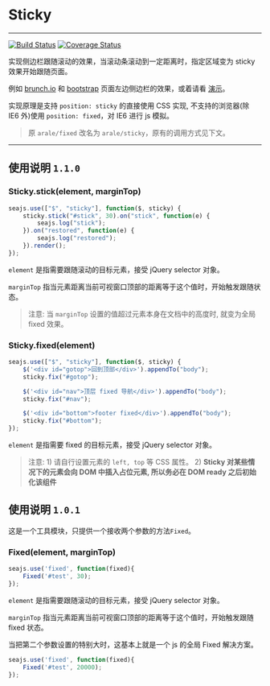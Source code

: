 # Sticky

---

[![Build Status](https://travis-ci.org/aralejs/sticky.png?branch=master)](https://travis-ci.org/aralejs/sticky)
[![Coverage Status](https://coveralls.io/repos/aralejs/sticky/badge.png?branch=master)](https://coveralls.io/r/aralejs/sticky)

实现侧边栏跟随滚动的效果，当滚动条滚动到一定距离时，指定区域变为 sticky 效果开始跟随页面。

例如 [brunch.io](http://brunch.io/) 和 [bootstrap](http://twitter.github.com/bootstrap/getting-started.html) 页面左边侧边栏的效果，或着请看 [演示](/sticky/examples/)。

实现原理是支持 `position: sticky` 的直接使用 CSS 实现, 不支持的浏览器(除 IE6 外)使用 `position: fixed`，对 IE6 进行 js 模拟。

> 原 `arale/fixed` 改名为 `arale/sticky`，原有的调用方式见下文。

---

## 使用说明 `1.1.0`

### Sticky.stick(element, marginTop)

```javascript
seajs.use(["$", "sticky"], function($, sticky) {
    sticky.stick("#stick", 30).on("stick", function(e) {
        seajs.log("stick");
    }).on("restored", function(e) {
        seajs.log("restored");
    }).render();
});
````

`element` 是指需要跟随滚动的目标元素，接受 jQuery selector 对象。

`marginTop` 指当元素距离当前可视窗口顶部的距离等于这个值时，开始触发跟随状态。

> 注意: 当 `marginTop` 设置的值超过元素本身在文档中的高度时, 就变为全局 fixed 效果。


### Sticky.fixed(element)

```javascript
seajs.use(["$", "sticky"], function($, sticky) {
    $('<div id="gotop">回到顶部</div>').appendTo("body");
    sticky.fix("#gotop");

    $('<div id="nav">顶层 fixed 导航</div>').appendTo("body");
    sticky.fix("#nav");

    $('<div id="bottom">footer fixed</div>').appendTo("body");
    sticky.fix("#bottom");
});
```

`element` 是指需要 fixed 的目标元素，接受 jQuery selector 对象。

> 注意: 1) 请自行设置元素的 `left, top` 等 CSS 属性。
>      2) **Sticky 对某些情况下的元素会向 DOM 中插入占位元素, 所以务必在 DOM ready 之后初始化该组件**

## 使用说明 `1.0.1`

这是一个工具模块，只提供一个接收两个参数的方法`Fixed`。

### Fixed(element, marginTop)

```js
seajs.use('fixed', function(fixed){
    Fixed('#test', 30);
});
```

`element` 是指需要跟随滚动的目标元素，接受 jQuery selector 对象。

`marginTop` 指当元素距离当前可视窗口顶部的距离等于这个值时，开始触发跟随 fixed 状态。

当把第二个参数设置的特别大时，这基本上就是一个 js 的全局 Fixed 解决方案。

```js
seajs.use('fixed', function(fixed){
    Fixed('#test', 20000);
});
```

